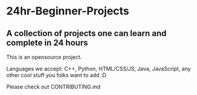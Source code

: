 # 24hr-Beginner-Projects
## A collection of projects one can learn and complete in 24 hours

This is an opensource project.

Languages we accept: C++, Python, HTML/CSS/JS, Java, JavaScript, any other cool stuff you folks want to add :D

Please check out CONTRIBUTING.md
